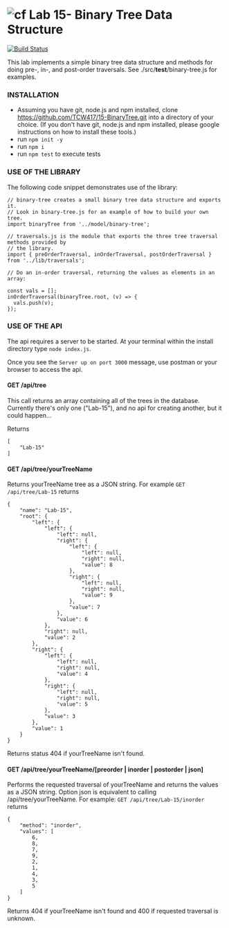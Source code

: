 ![cf](http://i.imgur.com/7v5ASc8.png) Lab 15- Binary Tree Data Structure
====
[![Build Status](https://travis-ci.com/TCW417/15-BinaryTree.svg?branch=master)](https://travis-ci.com/TCW417/15-BinaryTree)

This lab implements a simple binary tree data structure and methods for doing pre-, in-, and post-order traversals.  See ./src/__test__/binary-tree.js for examples.

### INSTALLATION

  - Assuming you have git, node.js and npm installed, clone https://github.com/TCW417/15-BinaryTree.git into a directory of your choice.  (If you don't have git, node.js and npm installed, please google instructions on how to install these tools.) 
  - run `npm init -y`
  - run `npm i`
  - run `npm test` to execute tests

### USE OF THE LIBRARY

The following code snippet demonstrates use of the library:
```
// binary-tree creates a small binary tree data structure and exports it. 
// Look in binary-tree.js for an example of how to build your own tree.
import binaryTree from '../model/binary-tree';

// traversals.js is the module that exports the three tree traversal methods provided by
// the library.
import { preOrderTraversal, inOrderTraversal, postOrderTraversal } from '../lib/traversals';

// Do an in-order traversal, returning the values as elements in an array:

const vals = [];
inOrderTraversal(binaryTree.root, (v) => {
  vals.push(v);
});
```

### USE OF THE API

The api requires a server to be started.  At your terminal within the install directory type
`node index.js`.

Once you see the `Server up on port 3000` message, use postman or your browser to access the api.

#### GET /api/tree

This call returns an array containing all of the trees in the database.  Currently there's only one ("Lab-15"), and no api for creating another, but it could happen...

Returns
```
[
    "Lab-15"
]
```

#### GET /api/tree/yourTreeName

Returns yourTreeName tree as a JSON string. For example `GET /api/tree/Lab-15` returns
```
{
    "name": "Lab-15",
    "root": {
        "left": {
            "left": {
                "left": null,
                "right": {
                    "left": {
                        "left": null,
                        "right": null,
                        "value": 8
                    },
                    "right": {
                        "left": null,
                        "right": null,
                        "value": 9
                    },
                    "value": 7
                },
                "value": 6
            },
            "right": null,
            "value": 2
        },
        "right": {
            "left": {
                "left": null,
                "right": null,
                "value": 4
            },
            "right": {
                "left": null,
                "right": null,
                "value": 5
            },
            "value": 3
        },
        "value": 1
    }
}
```

Returns status 404 if yourTreeName isn't found.

#### GET /api/tree/yourTreeName/[preorder | inorder | postorder | json]

Performs the requested traversal of yourTreeName and returns the values as a JSON string.  Option json is equivalent to calling /api/tree/yourTreeName. For example: `GET /api/tree/Lab-15/inorder` returns
```
{
    "method": "inorder",
    "values": [
        6,
        8,
        7,
        9,
        2,
        1,
        4,
        3,
        5
    ]
}
```
Returns 404 if yourTreeName isn't found and 400 if requested traversal is unknown.